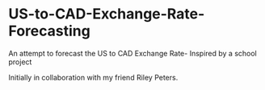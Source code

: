 # US-to-CAD-Exchange-Rate-Forecasting
An attempt to forecast the US to CAD Exchange Rate- Inspired by a school project

Initially in collaboration with my friend Riley Peters.

